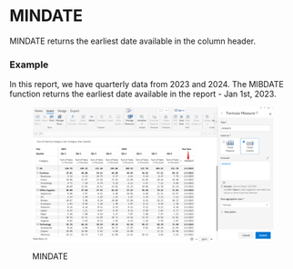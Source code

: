 # MINDATE

MINDATE returns the earliest date available in the column header.

### Example <a href="#example" id="example"></a>

In this report, we have quarterly data from 2023 and 2024. The MIBDATE function returns the earliest date available in the report - Jan 1st, 2023.

<figure><img src="../../.gitbook/assets/image.png" alt=""><figcaption><p>MINDATE</p></figcaption></figure>
